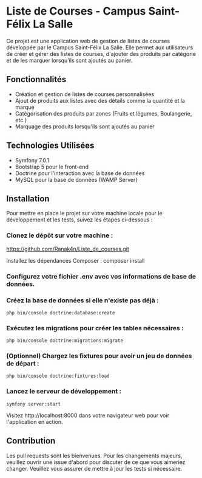 # Liste de Courses - Campus Saint-Félix La Salle

Ce projet est une application web de gestion de listes de courses développée par le Campus Saint-Félix La Salle. Elle permet aux utilisateurs de créer et gérer des listes de courses, d'ajouter des produits par catégorie et de les marquer lorsqu'ils sont ajoutés au panier.

## Fonctionnalités

- Création et gestion de listes de courses personnalisées
- Ajout de produits aux listes avec des détails comme la quantité et la marque
- Catégorisation des produits par zones (Fruits et légumes, Boulangerie, etc.)
- Marquage des produits lorsqu'ils sont ajoutés au panier

## Technologies Utilisées

- Symfony 7.0.1
- Bootstrap 5 pour le front-end
- Doctrine pour l'interaction avec la base de données
- MySQL pour la base de données (WAMP Server)

## Installation

Pour mettre en place le projet sur votre machine locale pour le développement et les tests, suivez les étapes ci-dessous :

### Clonez le dépôt sur votre machine :

   https://github.com/Ranak4n/Liste_de_courses.git

   Installez les dépendances Composer : composer install

### Configurez votre fichier .env avec vos informations de base de données.

### Créez la base de données si elle n'existe pas déjà : 
    php bin/console doctrine:database:create

### Exécutez les migrations pour créer les tables nécessaires : 
    php bin/console doctrine:migrations:migrate

### (Optionnel) Chargez les fixtures pour avoir un jeu de données de départ : 
    php bin/console doctrine:fixtures:load

### Lancez le serveur de développement : 
    symfony server:start

Visitez http://localhost:8000 dans votre navigateur web pour voir l'application en action.

## Contribution

Les pull requests sont les bienvenues. Pour les changements majeurs, veuillez ouvrir une issue d'abord pour discuter de ce que vous aimeriez changer.
Veuillez vous assurer de mettre à jour les tests si nécessaire.